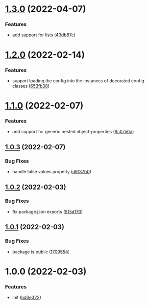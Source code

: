 # [1.3.0](https://github.com/entwico/node-config/compare/v1.2.0...v1.3.0) (2022-04-07)


### Features

* add support for lists ([43db87c](https://github.com/entwico/node-config/commit/43db87c8c54de88e49c2e8e77974c61bd7bb5f61))

# [1.2.0](https://github.com/entwico/node-config/compare/v1.1.0...v1.2.0) (2022-02-14)


### Features

* support loading the config into the instances of decorated config classes ([653fb38](https://github.com/entwico/node-config/commit/653fb38276151156fd9e693314b8bd907c30a948))

# [1.1.0](https://github.com/entwico/node-config/compare/v1.0.3...v1.1.0) (2022-02-07)


### Features

* add support for generic nested object-properties ([9c0750a](https://github.com/entwico/node-config/commit/9c0750a79c3991e977408dbe57f4b520d4b55752))

## [1.0.3](https://github.com/entwico/node-config/compare/v1.0.2...v1.0.3) (2022-02-07)


### Bug Fixes

* handle false values properly ([d9f37b0](https://github.com/entwico/node-config/commit/d9f37b04771226a7e12c436cb539f90668bd4c51))

## [1.0.2](https://github.com/entwico/node-config/compare/v1.0.1...v1.0.2) (2022-02-03)


### Bug Fixes

* fix package.json exports ([515d170](https://github.com/entwico/node-config/commit/515d170ee57e3bfae203e08f5ccaa39ce813d990))

## [1.0.1](https://github.com/entwico/node-config/compare/v1.0.0...v1.0.1) (2022-02-03)


### Bug Fixes

* package is public ([1709554](https://github.com/entwico/node-config/commit/1709554fbe199aa1df81c691043231231e9eacc8))

# 1.0.0 (2022-02-03)


### Features

* init ([bd0e322](https://github.com/entwico/node-config/commit/bd0e322f976fd207ae0590d707649bb2c9057ba4))
